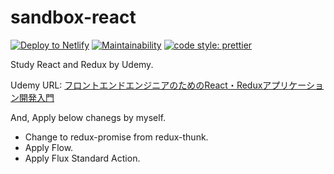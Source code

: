 # sandbox-react
<!-- Markdown snippet -->
[![Deploy to Netlify](https://www.netlify.com/img/deploy/button.svg)](https://app.netlify.com/start/deploy?repository=https://github.com/budougumi0617/sandbox-react)
[![Maintainability](https://api.codeclimate.com/v1/badges/4dd379b67640bc0c9d19/maintainability)](https://codeclimate.com/github/budougumi0617/sandbox-react/maintainability)
[![code style: prettier](https://img.shields.io/badge/code_style-prettier-ff69b4.svg?style=flat-square)](https://github.com/prettier/prettier)

Study React and Redux by Udemy.

Udemy URL: [フロントエンドエンジニアのためのReact・Reduxアプリケーション開発入門](https://www.udemy.com/react-application-development/)

And, Apply below chanegs by myself.

- Change to redux-promise from redux-thunk.
- Apply Flow.
- Apply Flux Standard Action.

